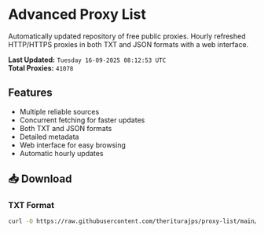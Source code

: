 # Advanced Proxy List

Automatically updated repository of free public proxies. Hourly refreshed HTTP/HTTPS proxies in both TXT and JSON formats with a web interface.

**Last Updated:** `Tuesday 16-09-2025 08:12:53 UTC`  
**Total Proxies:** `41078`

## Features
- Multiple reliable sources
- Concurrent fetching for faster updates
- Both TXT and JSON formats
- Detailed metadata
- Web interface for easy browsing
- Automatic hourly updates

## 📥 Download

### TXT Format
```bash
curl -O https://raw.githubusercontent.com/theriturajps/proxy-list/main/proxies.txt